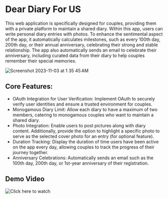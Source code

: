 # Dear Diary For US

This web application is specifically designed for couples, providing them with a private platform to maintain a shared diary. Within this app, users can write personal diary entries with photos. To enhance the sentimental aspect of the app, it automatically calculates milestones, such as every 100th day, 200th day, or their annual anniversary, celebrating their strong and stable relationship. The app also automatically sends an email to celebrate their anniversary, including curated data from their diary to help couples remember their special memories.

![Screenshot 2023-11-03 at 1 35 45 AM](https://github.com/inhwaS/dear-diary/assets/66104189/0b251003-1847-4aa4-8673-a0320301286a)


## Core Features:
- OAuth Integration for User Verification: Implement OAuth to securely verify user identities and ensure a trusted environment for couples.
- Monogamous Diary Limit: Allow each diary to have a maximum of two members, catering to monogamous couples who want to maintain a shared diary.
- Photo Integration: Enable users to post pictures along with diary content. Additionally, provide the option to highlight a specific photo to serve as the selected cover photo for an entry (for optional feature).
- Duration Tracking: Display the duration of time users have been active on the app
every day, allowing couples to track the progress of their journey together.
- Anniversary Celebrations: Automatically sends an email such as the 100th day, 200th day, or 1st-year anniversary of their registration.

## Demo Video
![Click here to watch](https://youtu.be/Cf_nA_WEFGg?si=Jkl2udDKj6EB0pTb)
